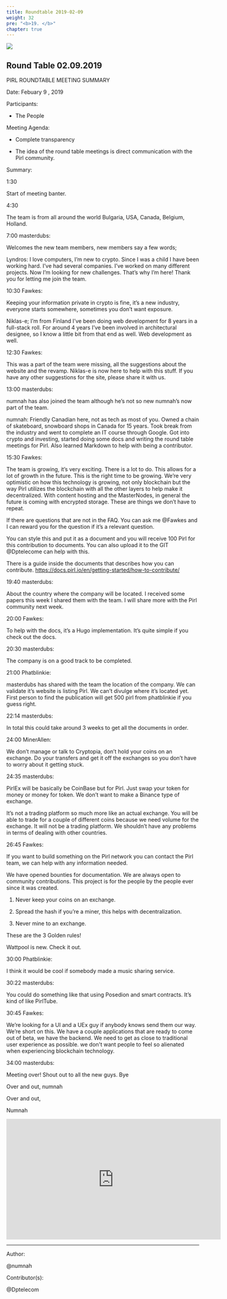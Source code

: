 ```yaml
---
title: Roundtable 2019-02-09
weight: 32
pre: "<b>19. </b>"
chapter: true
---
```


![](/images_headers/round_table.png)


## Round Table 02.09.2019


PIRL ROUNDTABLE MEETING SUMMARY

Date: Febuary 9 , 2019

Participants:

- The People

Meeting Agenda:

-  Complete transparency

-  The idea of the round table meetings is
 direct communication with the Pirl community.


Summary:


1:30


Start of meeting banter.


4:30


The team is from all around the world Bulgaria, USA, Canada, Belgium, Holland.


7:00 masterdubs:


Welcomes the new team members, new members say a few words;


Lyndros: I love computers, I’m new to crypto. Since I was a child I have been working hard. I’ve had several companies. I’ve worked on many different projects. Now I’m looking for new challenges. That’s why I’m here! Thank you for letting me join the team.


10:30 Fawkes:


Keeping your information private in crypto is fine, it’s a new industry, everyone starts somewhere, sometimes you don’t want exposure.


Niklas-e; I’m from Finland I’ve been doing web development for 8 years in a full-stack roll. For around 4 years I’ve been involved in architectural designee, so I know a little bit from that end as well. Web development as well.


12:30 Fawkes:


This was a part of the team were missing, all the suggestions about the website and the revamp. Niklas-e is now here to help with this stuff. If you have any other suggestions for the site, please share it with us.


13:00 masterdubs:


numnah has also joined the team although he’s not so new numnah’s now part of the team.


numnah: Friendly Canadian here, not as tech as most of you. Owned a chain of skateboard, snowboard shops in Canada for 15 years. Took break from the industry and went to complete an IT course through Google. Got into crypto and investing, started doing some docs and writing the round table meetings for Pirl. Also learned Markdown to help with being a contributor.


15:30 Fawkes:


The team is growing, it’s very exciting. There is a lot to do. This allows for a lot of growth in the future. This is the right time to be growing. We’re very optimistic on how this technology is growing, not only blockchain but the way Pirl utilizes the blockchain with all the other layers to help make it decentralized. With content hosting and the MasterNodes, in general the future is coming with encrypted storage. These are things we don’t have to repeat.



If there are questions that are not in the FAQ. You can ask me @Fawkes and I can reward you for the question if it’s a relevant question.  


You can style this and put it as a document and you will receive 100 Pirl for this contribution to documents.
You can also upload it to the GIT @Dptelecome can help with this.


There is a guide inside the documents that describes how you can contribute. https://docs.pirl.io/en/getting-started/how-to-contribute/


19:40 masterdubs:


About the country where the company will be located. I received some papers this week I shared them with the team. I will share more with the Pirl community next week.


20:00 Fawkes:


To help with the docs, it’s a Hugo implementation. It’s quite simple if you check out the docs.


20:30 masterdubs:


The company is on a good track to be completed.


21:00 Phatblinkie:


masterdubs has shared with the team the location of the company. We can validate it’s website is listing Pirl. We can’t divulge where it’s located yet.  First person to find the publication will get 500 pirl from phatblinkie if you guess right.


22:14 masterdubs:


In total this could take around 3 weeks to get all the documents in order.


24:00 MinerAllen:


We don’t manage or talk to Cryptopia, don’t hold your coins on an exchange. Do your transfers and get it off the exchanges so you don’t have to worry about it getting stuck.


24:35 masterdubs:


PirlEx will be basically be CoinBase but for Pirl. Just swap your token for money or money for token. We don’t want to make a Binance type of exchange.


It’s not a trading platform so much more like an actual exchange. You will be able to trade for a couple of different coins because we need volume for the exchange. It will not be a trading platform. We shouldn’t have any problems in terms of dealing with other countries.


26:45 Fawkes:


If you want to build something on the Pirl network you can contact the Pirl team, we can help with any information needed.


We have opened bounties for documentation. We are always open to community contributions.  This project is for the people by the people ever since it was created.


1) Never keep your coins on an exchange.


2) Spread the hash if you’re a miner, this helps with decentralization.


3) Never mine to an exchange.


These are the 3 Golden rules!


Wattpool is new. Check it out.


30:00 Phatblinkie:


I think it would be cool if somebody made a music sharing service.


30:22 masterdubs:


You could do something like that using Posedion and smart contracts. It’s kind of like PirlTube.


30:45 Fawkes:


We’re looking for a UI and a UEx guy if anybody knows send them our way. We’re short on this. We have a couple applications that are ready to come out of beta, we have the backend. We need to get as close to traditional user experience as possible. we don't want people to feel so alienated when experiencing blockchain technology.


34:00 masterdubs:


Meeting over! Shout out to all the new guys. Bye

Over and out,
numnah





Over and out,

Numnah


<iframe width="560" height="315" src="https://pirl.live/ipns/QmPq5wsJx28EJaGHHxkBzbRgufVK3scJey2oM886iUQ175/#/details/0xe77ac83d3a33c7a04249a52ef8d867ddc8b90d4ccb9c97c15d21d6f9feff6114" frameborder="0" allow="accelerometer; autoplay; encrypted-media; gyroscope; picture-in-picture" allowfullscreen></iframe>


---
Author:


@numnah


Contributor(s):


@Dptelecom
